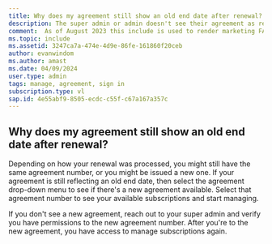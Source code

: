 ```yaml
---
title: Why does my agreement still show an old end date after renewal?
description: The super admin or admin doesn't see their agreement as renewed in the portal.
comment:  As of August 2023 this include is used to render marketing FAQ content for VS Subscriptions in the following portals - VSCom, Manage, and My portals. It was not used for learn.microsoft.com content at that time. SMEs are Evan Windom and Larissa Crawford of Red Door Collaborative and Sharvari Dighe.
ms.topic: include
ms.assetid: 3247ca7a-474e-4d9e-86fe-161860f20ceb
author: evanwindom
ms.author: amast
ms.date: 04/09/2024
user.type: admin
tags: manage, agreement, sign in
subscription.type: vl
sap.id: 4e55abf9-8505-ecdc-c55f-c67a167a357c
---
```


## Why does my agreement still show an old end date after renewal?
Depending on how your renewal was processed, you might still have the same agreement number, or you might be issued a new one. If your agreement is still reflecting an old end date, then select the agreement drop-down menu to see if there's a new agreement available. Select that agreement number to see your available subscriptions and start managing. 

If you don't see a new agreement, reach out to your super admin and verify you have permissions to the new agreement number. After you're to the new agreement, you have access to manage subscriptions again. 